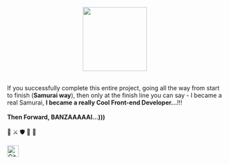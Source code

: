 
<div align="center"><img src="https://static.skaip.su/img/emoticons/180x180/f6fcff/ninja.gif" height="150" width="150"></div>
<br>

If you successfully complete this entire project, going all the way from start to finish (**Samurai way**), then only at the finish line you can say - I became a real Samurai, **I became a really Cool Front-end Developer...**!!! 
<br>
<br>
**Then Forward, BANZAAAAAI...)))** 
<br>
<br>
👊 ⚔ 🛡 🏹 🙏</div>
<br>
<br>
<img alt="GitHub commit activity" src="https://img.shields.io/github/commit-activity/y/tamga05/Samurai-Way_React?style=flat-square" height="27">
